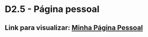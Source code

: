 # D2.5 - Página pessoal

## Link para visualizar: [Minha Página Pessoal](https://lukemariano.github.io/D2.5/)